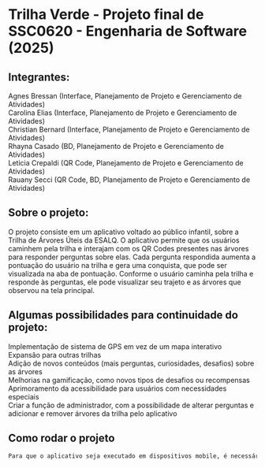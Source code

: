 # Trilha Verde - Projeto final de SSC0620 - Engenharia de Software (2025)

## Integrantes:

Agnes Bressan (Interface, Planejamento de Projeto e Gerenciamento de Atividades)<br>
Carolina Elias (Interface, Planejamento de Projeto e Gerenciamento de Atividades)<br>
Christian Bernard (Interface, Planejamento de Projeto e Gerenciamento de Atividades)<br>
Rhayna Casado (BD, Planejamento de Projeto e Gerenciamento de Atividades)<br>
Leticia Crepaldi (QR Code, Planejamento de Projeto e Gerenciamento de Atividades)<br>
Rauany Secci (QR Code, BD, Planejamento de Projeto e Gerenciamento de Atividades)


## Sobre o projeto:

O projeto consiste em um aplicativo voltado ao público infantil, sobre a Trilha de Árvores Úteis da ESALQ. O aplicativo permite que os usuários caminhem pela trilha e interajam com os QR Codes presentes nas árvores para responder perguntas sobre elas. Cada pergunta respondida aumenta a pontuação do usuário na trilha e gera uma conquista, que pode ser visualizada na aba de pontuação. Conforme o usuário caminha pela trilha e responde às perguntas, ele pode visualizar seu trajeto e as árvores que observou na tela principal.

## Algumas possibilidades para continuidade do projeto: 

Implementação de sistema de GPS em vez de um mapa interativo<br>
Expansão para outras trilhas<br>
Adição de novos conteúdos (mais perguntas, curiosidades, desafios) sobre as árvores<br>
Melhorias na gamificação, como novos tipos de desafios ou recompensas<br>
Aprimoramento da acessibilidade para usuários com necessidades especiais<br>
Criar a função de administrador, com a possibilidade de alterar perguntas e adicionar e remover árvores da trilha pelo aplicativo<br>

## Como rodar o projeto

``` bash
Para que o aplicativo seja executado em dispositivos mobile, é necessária a instalação de seu apk, que deve ser disponibilisado nos servidores da ESALQ.
```
